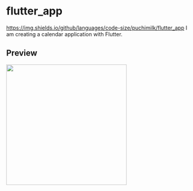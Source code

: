 # flutter_app

https://img.shields.io/github/languages/code-size/puchimilk/flutter_app
I am creating a calendar application with Flutter.

## Preview

<img src="https://user-images.githubusercontent.com/50408066/144003005-2e2f7da0-c5b6-422e-8ebc-2df27b7f5d34.png" width="320px">
